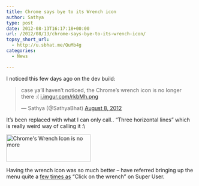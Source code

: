 ```yaml
---
title: Chrome says bye to its Wrench icon
author: Sathya
type: post
date: 2012-08-13T16:17:18+00:00
url: /2012/08/13/chrome-says-bye-to-its-wrench-icon/
topsy_short_url:
  - http://u.sbhat.me/QuMb4g
categories:
  - News

---
```

I noticed this few days ago on the dev build:

<blockquote class="twitter-tweet">
  <p>
    case ya&#8217;ll haven&#8217;t noticed, the Chrome&#8217;s wrench icon is no longer there :( <a title="http://i.imgur.com/rkbMh.png" href="http://t.co/jw2gky5V">i.imgur.com/rkbMh.png</a>
  </p>
  
  <p>
    — Sathya (@SathyaBhat) <a href="https://twitter.com/SathyaBhat/status/233271995033350144" data-datetime="2012-08-08T18:42:32+00:00">August 8, 2012</a>
  </p>
</blockquote>

It&#8217;s been replaced with what I can only call.. &#8220;Three horizontal lines&#8221; which is really weird way of calling it :\

[<img class="alignnone" title="Chrome's Wrench Icon is no more" src="http://i.imgur.com/rkbMh.png" alt="Chrome's Wrench Icon is no more" width="225" height="73" />][1]
  
Having the wrench icon was so much better &#8211; have referred bringing up the menu quite a <a href="http://superuser.com/search?q=user%3Ame+wrench" target="_blank">few times as</a> &#8220;Click on the wrench&#8221; on Super User.

 [1]: http://i.imgur.com/rkbMh.png